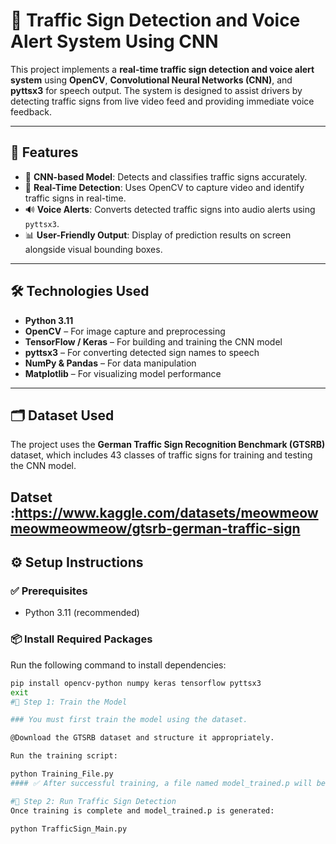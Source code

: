 # 🚦 Traffic Sign Detection and Voice Alert System Using CNN

This project implements a **real-time traffic sign detection and voice alert system** using **OpenCV**, **Convolutional Neural Networks (CNN)**, and **pyttsx3** for speech output. The system is designed to assist drivers by detecting traffic signs from live video feed and providing immediate voice feedback.

---

## 📌 Features

- 🧠 **CNN-based Model**: Detects and classifies traffic signs accurately.
- 🎥 **Real-Time Detection**: Uses OpenCV to capture video and identify traffic signs in real-time.
- 🔊 **Voice Alerts**: Converts detected traffic signs into audio alerts using `pyttsx3`.
- 📊 **User-Friendly Output**: Display of prediction results on screen alongside visual bounding boxes.

---

## 🛠️ Technologies Used

- **Python 3.11**
- **OpenCV** – For image capture and preprocessing
- **TensorFlow / Keras** – For building and training the CNN model
- **pyttsx3** – For converting detected sign names to speech
- **NumPy & Pandas** – For data manipulation
- **Matplotlib** – For visualizing model performance

---
## 🗂️ Dataset Used

The project uses the **German Traffic Sign Recognition Benchmark (GTSRB)** dataset, which includes 43 classes of traffic signs for training and testing the CNN model.

Datset  :https://www.kaggle.com/datasets/meowmeowmeowmeowmeow/gtsrb-german-traffic-sign
---

## ⚙️ Setup Instructions

### ✅ Prerequisites

- Python 3.11 (recommended)

### 📦 Install Required Packages

Run the following command to install dependencies:

```bash
pip install opencv-python numpy keras tensorflow pyttsx3
exit
#🧠 Step 1: Train the Model

### You must first train the model using the dataset.

@Download the GTSRB dataset and structure it appropriately.

Run the training script:

python Training_File.py
#### ✅ After successful training, a file named model_trained.p will be saved in the project directory.

#🛑 Step 2: Run Traffic Sign Detection
Once training is complete and model_trained.p is generated:

python TrafficSign_Main.py
